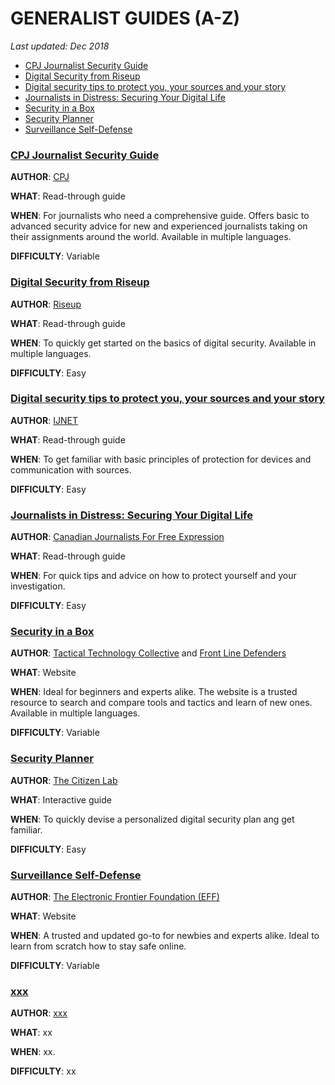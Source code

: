 # GENERALIST GUIDES (A-Z)

*Last updated: Dec 2018*


* [CPJ Journalist Security Guide](#cpj-journalist-security-guide)
* [Digital Security from Riseup](#digital-security-from-riseup)
* [Digital security tips to protect you, your sources and your story](#digital-security-tips-to-protect-you-your-sources-and-your-story)
* [Journalists in Distress: Securing Your Digital Life](#journalists-in-distress-securing-your-digital-life)
* [Security in a Box](#security-in-a-box)
* [Security Planner](#security-planner)
* [Surveillance Self-Defense](#surveillance-self-defense)


### **[CPJ Journalist Security Guide](https://cpj.org/reports/2012/04/journalist-security-guide.php)** 

**AUTHOR**: [CPJ](https://cpj.org/) 

**WHAT**: Read-through guide

**WHEN**: For journalists who need a comprehensive guide. Offers basic to advanced security advice for new and experienced journalists taking on their assignments around the world. Available in multiple languages. 

**DIFFICULTY**: Variable



### **[Digital Security from Riseup](https://riseup.net/en/security)** 

**AUTHOR**: [Riseup](https://riseup.net/en) 

**WHAT**: Read-through guide

**WHEN**: To quickly get started on the basics of digital security. Available in multiple languages. 

**DIFFICULTY**: Easy




### **[Digital security tips to protect you, your sources and your story](https://ijnet.org/en/story/digital-security-tips-protect-you-your-sources-and-your-story)** 

**AUTHOR**: [IJNET](https://ijnet.org/en) 

**WHAT**: Read-through guide

**WHEN**: To get familiar with basic principles of protection for devices and communication with sources. 

**DIFFICULTY**: Easy





### **[Journalists in Distress: Securing Your Digital Life](https://www.cjfe.org/journalists_in_distress_securing_your_digital_life)** 

**AUTHOR**: [Canadian Journalists For Free Expression](https://www.cjfe.org/) 

**WHAT**: Read-through guide

**WHEN**: For quick tips and advice on how to protect yourself and your investigation. 

**DIFFICULTY**: Easy





### **[Security in a Box](https://securityinabox.org/en/)** 

**AUTHOR**: [Tactical Technology Collective](https://tacticaltech.org/) and [Front Line Defenders](https://www.frontlinedefenders.org/)  

**WHAT**: Website

**WHEN**: Ideal for beginners and experts alike. The website is a trusted resource to search and compare tools and tactics and learn of new ones. Available in multiple languages. 

**DIFFICULTY**: Variable






### **[Security Planner](https://securityplanner.org/#/)** 

**AUTHOR**: [The Citizen Lab](https://citizenlab.ca/) 

**WHAT**: Interactive guide 

**WHEN**: To quickly devise a personalized digital security plan ang get familiar. 

**DIFFICULTY**: Easy






### **[Surveillance Self-Defense](https://ssd.eff.org/en)** 

**AUTHOR**: [The Electronic Frontier Foundation (EFF)](https://www.eff.org/) 

**WHAT**: Website

**WHEN**: A trusted and updated go-to for newbies and experts alike. Ideal to learn from scratch how to stay safe online.

**DIFFICULTY**: Variable






### **[xxx](#)** 

**AUTHOR**: [xxx](#) 

**WHAT**: xx

**WHEN**: xx. 

**DIFFICULTY**: xx
